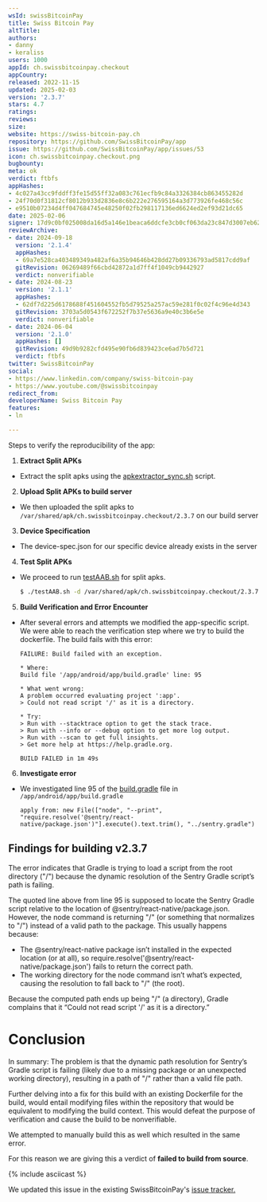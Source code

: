 ```yaml
---
wsId: swissBitcoinPay
title: Swiss Bitcoin Pay
altTitle: 
authors:
- danny
- keraliss
users: 1000
appId: ch.swissbitcoinpay.checkout
appCountry: 
released: 2022-11-15
updated: 2025-02-03
version: '2.3.7'
stars: 4.7
ratings: 
reviews: 
size: 
website: https://swiss-bitcoin-pay.ch
repository: https://github.com/SwissBitcoinPay/app
issue: https://github.com/SwissBitcoinPay/app/issues/53
icon: ch.swissbitcoinpay.checkout.png
bugbounty: 
meta: ok
verdict: ftbfs
appHashes:
- 4c027a43cc9fddff3fe15d55ff32a083c761ecfb9c84a3326384cb863455282d
- 24f70d0f31812cf8012b933d2836e8c6b222e276595164a3d773926fe468c56c
- e9510b07234d4ff047684745e48250f02fb298117136ed6624ed2ef93d21dc65
date: 2025-02-06
signer: 17d9c0bf025008da16d5a146e1beaca6ddcfe3cb0cf063da23c847d3007eb621
reviewArchive:
- date: 2024-09-18
  version: '2.1.4'
  appHashes:
  - 69a7e528ca403489349a482af6a35b94646b428dd27b09336793ad5817cdd9af
  gitRevision: 06269489f66cbd42872a1d7ff4f1049cb9442927
  verdict: nonverifiable
- date: 2024-08-23
  version: '2.1.1'
  appHashes:
  - 62df7d225d6178688f451604552fb5d79525a257ac59e281f0c02f4c96e4d343
  gitRevision: 3703a5d0543f672252f7b37e5636a9e40c3b6e5e
  verdict: nonverifiable
- date: 2024-06-04
  version: '2.1.0'
  appHashes: []
  gitRevision: 49d9b9282cfd495e90fb6d839423ce6ad7b5d721
  verdict: ftbfs
twitter: SwissBitcoinPay
social:
- https://www.linkedin.com/company/swiss-bitcoin-pay
- https://www.youtube.com/@swissbitcoinpay
redirect_from: 
developerName: Swiss Bitcoin Pay
features:
- ln

---
```


Steps to verify the reproducibility of the app: 

1. **Extract Split APKs**
  - Extract the split apks using the [apkextractor_sync.sh](https://gitlab.com/walletscrutiny/walletScrutinyCom/-/blob/master/apkextractor_sync.sh) script.
2. **Upload Split APKs to build server**
  - We then uploaded the split apks to `/var/shared/apk/ch.swissbitcoinpay.checkout/2.3.7` on our build server
3. **Device Specification**
  - The device-spec.json for our specific device already exists in the server
4. **Test Split APKs**
  - We proceed to run [testAAB.sh](https://gitlab.com/walletscrutiny/walletScrutinyCom/-/blob/master/testAAB.sh) for split apks.
    ```bash
    $ ./testAAB.sh -d /var/shared/apk/ch.swissbitcoinpay.checkout/2.3.7 -s /var/shared/device-spec/a11/device-spec.json
    ```

5. **Build Verification and Error Encounter**
  - After several errors and attempts we modified the app-specific script. We were able to reach the verification step where we try to build the dockerfile. The build fails with this error:

    ```
    FAILURE: Build failed with an exception.

    * Where:
    Build file '/app/android/app/build.gradle' line: 95

    * What went wrong:
    A problem occurred evaluating project ':app'.
    > Could not read script '/' as it is a directory.

    * Try:
    > Run with --stacktrace option to get the stack trace.
    > Run with --info or --debug option to get more log output.
    > Run with --scan to get full insights.
    > Get more help at https://help.gradle.org.

    BUILD FAILED in 1m 49s
    ```

6. **Investigate error**
  - We investigated line 95 of the [build.gradle](https://github.com/SwissBitcoinPay/app/blob/b25046e56ac36460d82dd8dba73882318a4aa666/android/app/build.gradle#L95) file in `/app/android/app/build.gradle`
    ```
    apply from: new File(["node", "--print", "require.resolve('@sentry/react-native/package.json')"].execute().text.trim(), "../sentry.gradle")
    ```

## Findings for building v2.3.7

The error indicates that Gradle is trying to load a script from the root directory ("/") because the dynamic resolution of the Sentry Gradle script’s path is failing.

The quoted line above from line 95 is supposed to locate the Sentry Gradle script relative to the location of @sentry/react-native/package.json. However, the node command is returning "/" (or something that normalizes to "/") instead of a valid path to the package. This usually happens because:

- The @sentry/react-native package isn’t installed in the expected location (or at all), so require.resolve('@sentry/react-native/package.json') fails to return the correct path.
- The working directory for the node command isn’t what’s expected, causing the resolution to fall back to "/" (the root).

Because the computed path ends up being "/" (a directory), Gradle complains that it “Could not read script '/' as it is a directory.”

# Conclusion

In summary: The problem is that the dynamic path resolution for Sentry’s Gradle script is failing (likely due to a missing package or an unexpected working directory), resulting in a path of "/" rather than a valid file path.

Further delving into a fix for this build with an existing Dockerfile for the build, would entail modifying files within the repository that would be equivalent to modifying the build context. This would defeat the purpose of verification and cause the build to be nonverifiable.

We attempted to manually build this as well which resulted in the same error.

For this reason we are giving this a verdict of **failed to build from source**.

{% include asciicast %}

We updated this issue in the existing SwissBitcoinPay's [issue tracker.](https://github.com/SwissBitcoinPay/app/issues/107)

